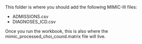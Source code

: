 This folder is where you should add the following MIMIC-III files:
* ADMISSIONS.csv
* DIAGNOSES_ICD.csv

Once you run the workbook, this is also where the mimic_processed_choi_cound.matrix file will live.
